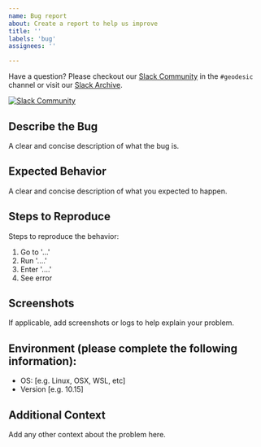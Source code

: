 ```yaml
---
name: Bug report
about: Create a report to help us improve
title: ''
labels: 'bug'
assignees: ''

---
```


Have a question? Please checkout our [Slack Community](https://slack.cloudposse.com) in the `#geodesic` channel or visit our [Slack Archive](https://archive.sweetops.com/geodesic/). 

[![Slack Community](https://slack.cloudposse.com/badge.svg)](https://slack.cloudposse.com)

## Describe the Bug
A clear and concise description of what the bug is.

## Expected Behavior
A clear and concise description of what you expected to happen.

## Steps to Reproduce
Steps to reproduce the behavior:
1. Go to '...'
2. Run '....'
3. Enter '....'
4. See error

## Screenshots
If applicable, add screenshots or logs to help explain your problem.

## Environment (please complete the following information):
 - OS: [e.g. Linux, OSX, WSL, etc]
 - Version [e.g. 10.15]

## Additional Context
Add any other context about the problem here.

